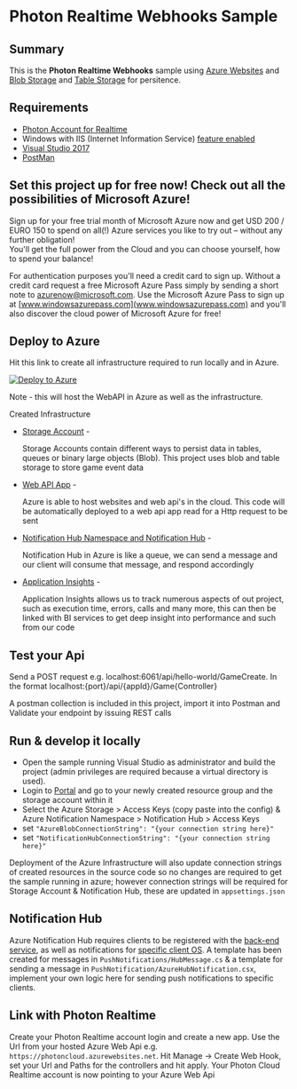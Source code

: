 # Photon Realtime Webhooks Sample

## Summary

This is the **Photon Realtime Webhooks** sample using [Azure Websites](https://docs.microsoft.com/en-us/azure/app-service/app-service-how-works-readme?toc=%2fazure%2fapp-service-api%2ftoc.json) and [Blob Storage](http://www.windowsazure.com/en-us/services/storage/) and [Table Storage](http://www.windowsazure.com/en-us/services/storage/) for persitence.


## Requirements

- [Photon Account for Realtime](https://www.photonengine.com/en-US/Realtime)
- Windows with IIS (Internet Information Service) [feature enabled](https://msdn.microsoft.com/en-GB/library/ms181052(v=vs.80).aspx)
- [Visual Studio 2017](https://www.visualstudio.com/downloads/)
- [PostMan](https://www.getpostman.com/)


## Set this project up for free now! Check out all the possibilities of Microsoft Azure!

Sign up for your free trial month of Microsoft Azure now and get USD 200 / EURO 150 to spend on all(!) Azure services you like to try out – without any further obligation!  
You'll get the full power from the Cloud and you can choose yourself, how to spend your balance!
 
For authentication purposes you'll need a credit card to sign up.
Without a credit card request a free Microsoft Azure Pass simply by sending a short note to [azurenow@microsoft.com](azurenow@microsoft.com).
Use the Microsoft Azure Pass to sign up at [www.windowsazurepass.com](www.windowsazurepass.com) and you'll also discover the cloud power of Microsoft Azure for free!

## Deploy to Azure

Hit this link to create all infrastructure required to run locally and in Azure.  
 
[![Deploy to Azure](http://azuredeploy.net/deploybutton.png)](https://azuredeploy.net/)

Note - this will host the WebAPI in Azure as well as the infrastructure.

Created Infrastructure
*  [Storage Account](https://docs.microsoft.com/en-us/azure/storage/storage-introduction) - 

    Storage Accounts contain different ways to persist data in tables, queues or binary large objects (Blob). This project uses blob and table storage to store game event data 

*  [Web API App](https://docs.microsoft.com/en-us/azure/app-service/app-service-how-works-readme?toc=%2fazure%2fapp-service-api%2ftoc.json) -

    Azure is able to host websites and web api's in the cloud. This code will be automatically deployed to a web api app read for a Http request to be sent

*  [Notification Hub Namespace and Notification Hub](https://docs.microsoft.com/en-us/azure/notification-hubs/) -

    Notification Hub in Azure is like a queue, we can send a message and our client will consume that message, and respond accordingly

*  [Application Insights](https://azure.microsoft.com/en-gb/services/application-insights/) -
   
    Application Insights allows us to track numerous aspects of out project, such as execution time, errors, calls and many more, this can then be linked
    with BI services to get deep insight into performance and such from our code

## Test your Api

Send a POST request e.g. localhost:6061/api/hello-world/GameCreate. In the format localhost:{port}/api/{appId}/Game{Controller}

A postman collection is included in this project, import it into Postman and Validate your endpoint by issuing REST calls 

## Run & develop it locally

- Open the sample running Visual Studio as administrator and build the project (admin privileges are required because a virtual directory is used).
- Login to [Portal](http://portal.azure.com) and go to your newly created resource group and the storage account within it
- Select the Azure Storage > Access Keys (copy paste into the config) & Azure Notification Namespace > Notification Hub > Access Keys
- set `"AzureBlobConnectionString": "{your connection string here}"`
- set `"NotificationHubConnectionString": "{your connection string here}"`

Deployment of the Azure Infrastructure will also update connection strings of created resources in the source code so no changes are required to get the sample running in azure; 
however connection strings will be required for Storage Account & Notification Hub, these are updated in `appsettings.json`

## Notification Hub

Azure Notification Hub requires clients to be registered with the [back-end service](https://docs.microsoft.com/en-us/azure/notification-hubs/notification-hubs-ios-aspnet-register-user-from-backend-to-push-notification),
as well as notifications for [specific client OS](https://docs.microsoft.com/en-us/azure/notification-hubs/notification-hubs-aspnet-cross-platform-notification).
A template has been created for messages in `PushNotifications/HubMessage.cs` & a template for sending a message in `PushNotification/AzureHubNotification.csx`, implement your own logic here for sending push notifications to specific clients.

## Link with Photon Realtime

Create your Photon Realtime account login and create a new app. Use the Url from your hosted Azure Web Api e.g. `https://photoncloud.azurewebsites.net`.
Hit Manage -> Create Web Hook, set your Url and Paths for the controllers and hit apply.
Your Photon Cloud Realtime account is now pointing to your Azure Web Api